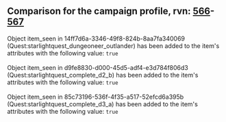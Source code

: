 ## Comparison for the campaign profile, rvn: [566](https://github.com/PRO100KatYT/FortniteProfileRevisions/tree/main/profiles/campaign/566%20campaign.json)-[567](https://github.com/PRO100KatYT/FortniteProfileRevisions/tree/main/profiles/campaign/567%20campaign.json)

Object item_seen in 14ff7d6a-3346-49f8-824b-8aa7fa340069 (Quest:starlightquest_dungeoneer_outlander) has been added to the item's attributes with the following value: `true`
<br><br>
Object item_seen in d9fe8830-d000-45d5-adf4-e3d784f806d3 (Quest:starlightquest_complete_d2_b) has been added to the item's attributes with the following value: `true`
<br><br>
Object item_seen in 85c73196-536f-4f35-a517-52efcd6a395b (Quest:starlightquest_complete_d3_a) has been added to the item's attributes with the following value: `true`
<br><br>
